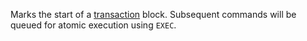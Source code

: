 Marks the start of a [transaction][tt] block.
Subsequent commands will be queued for atomic execution using `EXEC`.

[tt]: ../topics/transactions.md
